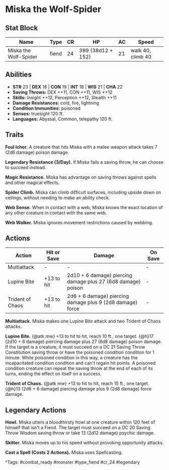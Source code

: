 # Miska the Wolf-Spider

## Stat Block

| Name | Type | CR | HP | AC | Speed |
|------|------|----|----|----|-------|
| Miska the Wolf-Spider | fiend | 24 | 399 (38d12 + 152) | 21 | walk 40, climb 40 |

## Abilities

- **STR** 23 | **DEX** 18 | **CON** 19 | **INT** 18 | **WIS** 21 | **CHA** 22
- **Saving Throws:** DEX ++11, CON ++11, WIS ++12  
- **Skills:** Insight ++12, Perception ++12, Stealth ++11  
- **Damage Resistances:** cold, fire, lightning  
- **Condition Immunities:** poisoned  
- **Senses:** truesight 120 ft.  
- **Languages:** Abyssal, Common, telepathy 120 ft.

## Traits

**Foul Ichor.** A creature that hits Miska with a melee weapon attack takes 7 (2d6 damage) poison damage.

**Legendary Resistance (3/Day).** If Miska fails a saving throw, he can choose to succeed instead.

**Magic Resistance.** Miska has advantage on saving throws against spells and other magical effects.

**Spider Climb.** Miska can climb difficult surfaces, including upside down on ceilings, without needing to make an ability check.

**Web Sense.** When in contact with a web, Miska knows the exact location of any other creature in contact with the same web.

**Web Walker.** Miska ignores movement restrictions caused by webbing.


## Actions

| Action | Hit or Save | Damage | On Save |
|--------|--------------|--------|----------|
| Multiattack | - | - | - |
| Lupine Bite | +13 to hit | 2d10 + 6 damage) piercing damage plus 27 (6d8 damage) poison | - |
| Trident of Chaos | +13 to hit | 2d6 + 6 damage) piercing damage plus 9 (2d8 damage) force | - |

**Multiattack.** Miska makes one Lupine Bite attack and two Trident of Chaos attacks.

**Lupine Bite.** {@atk mw} +13 to hit to hit, reach 10 ft., one target. {@h}17 (2d10 + 6 damage) piercing damage plus 27 (6d8 damage) poison damage. If the target is a creature, it must succeed on a DC 21 Saving Throw Constitution saving throw or have the poisoned condition condition for 1 minute. While poisoned condition in this way, a creature has the incapacitated condition condition and can't regain hit points. A poisoned condition creature can repeat the saving throw at the end of each of its turns, ending the effect on itself on a success.

**Trident of Chaos.** {@atk mw} +13 to hit to hit, reach 15 ft., one target. {@h}13 (2d6 + 6 damage) piercing damage plus 9 (2d8 damage) force damage.

## Legendary Actions

**Howl.** Miska utters a bloodthirsty howl at one creature within 120 feet of himself that isn't a Fiend. The target must succeed on a DC 20 Saving Throw Wisdom saving throw or take 13 (2d12 damage) psychic damage.

**Skitter.** Miska moves up to his speed without provoking opportunity attacks.

**Cast a Spell (Costs 2 Actions).** Miska uses Spellcasting.



^Tags: #combat_ready #monster #type_fiend #cr_24 #legendary